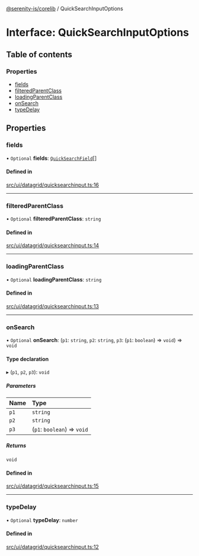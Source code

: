 [@serenity-is/corelib](../README.md) / QuickSearchInputOptions

# Interface: QuickSearchInputOptions

## Table of contents

### Properties

- [fields](QuickSearchInputOptions.md#fields)
- [filteredParentClass](QuickSearchInputOptions.md#filteredparentclass)
- [loadingParentClass](QuickSearchInputOptions.md#loadingparentclass)
- [onSearch](QuickSearchInputOptions.md#onsearch)
- [typeDelay](QuickSearchInputOptions.md#typedelay)

## Properties

### fields

• `Optional` **fields**: [`QuickSearchField`](QuickSearchField.md)[]

#### Defined in

[src/ui/datagrid/quicksearchinput.ts:16](https://github.com/serenity-is/serenity/blob/master/packages/corelib/src/ui/datagrid/quicksearchinput.ts#L16)

___

### filteredParentClass

• `Optional` **filteredParentClass**: `string`

#### Defined in

[src/ui/datagrid/quicksearchinput.ts:14](https://github.com/serenity-is/serenity/blob/master/packages/corelib/src/ui/datagrid/quicksearchinput.ts#L14)

___

### loadingParentClass

• `Optional` **loadingParentClass**: `string`

#### Defined in

[src/ui/datagrid/quicksearchinput.ts:13](https://github.com/serenity-is/serenity/blob/master/packages/corelib/src/ui/datagrid/quicksearchinput.ts#L13)

___

### onSearch

• `Optional` **onSearch**: (`p1`: `string`, `p2`: `string`, `p3`: (`p1`: `boolean`) => `void`) => `void`

#### Type declaration

▸ (`p1`, `p2`, `p3`): `void`

##### Parameters

| Name | Type |
| :------ | :------ |
| `p1` | `string` |
| `p2` | `string` |
| `p3` | (`p1`: `boolean`) => `void` |

##### Returns

`void`

#### Defined in

[src/ui/datagrid/quicksearchinput.ts:15](https://github.com/serenity-is/serenity/blob/master/packages/corelib/src/ui/datagrid/quicksearchinput.ts#L15)

___

### typeDelay

• `Optional` **typeDelay**: `number`

#### Defined in

[src/ui/datagrid/quicksearchinput.ts:12](https://github.com/serenity-is/serenity/blob/master/packages/corelib/src/ui/datagrid/quicksearchinput.ts#L12)
